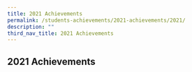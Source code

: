 ```yaml
---
title: 2021 Achievements
permalink: /students-achievements/2021-achievements/2021/
description: ""
third_nav_title: 2021 Achievements
---
```

## 2021 Achievements


